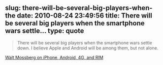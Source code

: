 slug: there-will-be-several-big-players-when-the
date: 2010-08-24 23:49:56
title: There will be several big players when the smartphone wars settle...
type: quote
---

> There will be several big players when the smartphone wars settle down. I believe Apple and Android will be among them, but not alone.

[Walt Mossberg on iPhone, Android, 4G, and RIM](http://bit.ly/cPXmeG)
